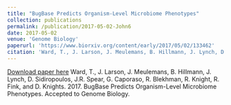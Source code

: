 ```yaml
---
title: "BugBase Predicts Organism-Level Microbiome Phenotypes"
collection: publications
permalink: /publication/2017-05-02-John6
date: 2017-05-02
venue: 'Genome Biology'
paperurl: 'https://www.biorxiv.org/content/early/2017/05/02/133462'
citation: 'Ward, T., J. Larson, J. Meulemans, B. Hillmann, J. Lynch, D. Sidiropoulos, J.R. Spear, G. Caporaso, R. Blekhman, R. Knight, R. Fink, and D. Knights.  2017.  BugBase Predicts Organism-Level Microbiome Phenotypes.  Accepted to Genome Biology.'
---
```


<a href='https://www.biorxiv.org/content/early/2017/05/02/133462'>Download paper here</a>
Ward, T., J. Larson, J. Meulemans, B. Hillmann, J. Lynch, D. Sidiropoulos, J.R. Spear, G. Caporaso, R. Blekhman, R. Knight, R. Fink, and D. Knights.  2017.  BugBase Predicts Organism-Level Microbiome Phenotypes.  Accepted to Genome Biology.
